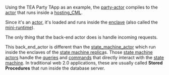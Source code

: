 Using the TEA Party TApp as an example, the [party-actor](party-actor.md) compiles to the [actor](actor.md) that runs inside a [hosting_CML](hosting_CML.md). 

Since it's an [actor](actor.md), it's loaded and runs inside the [enclave](enclave.md) (also called the [mini-runtime](mini-runtime.md)).

The only thing that the back-end actor does is handle incoming requests.

This back_end_actor is different than the [state_machine_actor](state_machine_actor.md) which run inside the enclaves of the [state machine replica](State_Machine_Replica.md)s. Those [state machine actors](state_machine_actor.md) handle the [queries](queries.md) and [commands](commands.md) that directly interact with the [state machine](State_Machine.md). In traditional web 2.0 applications, these are usually called **Stored Procedures** that run inside the database server.
